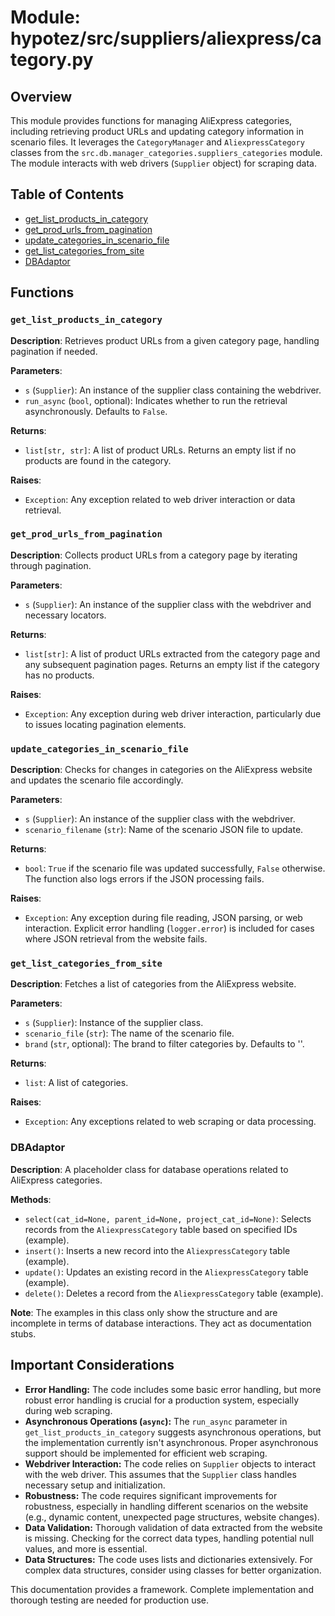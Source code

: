 # Module: hypotez/src/suppliers/aliexpress/category.py

## Overview

This module provides functions for managing AliExpress categories, including retrieving product URLs and updating category information in scenario files.  It leverages the `CategoryManager` and `AliexpressCategory` classes from the `src.db.manager_categories.suppliers_categories` module.  The module interacts with web drivers (`Supplier` object) for scraping data.


## Table of Contents

* [get_list_products_in_category](#get_list_products_in_category)
* [get_prod_urls_from_pagination](#get_prod_urls_from_pagination)
* [update_categories_in_scenario_file](#update_categories_in_scenario_file)
* [get_list_categories_from_site](#get_list_categories_from_site)
* [DBAdaptor](#dbabdapter)


## Functions

### `get_list_products_in_category`

**Description**: Retrieves product URLs from a given category page, handling pagination if needed.

**Parameters**:
- `s` (`Supplier`): An instance of the supplier class containing the webdriver.
- `run_async` (`bool`, optional):  Indicates whether to run the retrieval asynchronously. Defaults to `False`.

**Returns**:
- `list[str, str]`: A list of product URLs. Returns an empty list if no products are found in the category.

**Raises**:
- `Exception`: Any exception related to web driver interaction or data retrieval.


### `get_prod_urls_from_pagination`

**Description**:  Collects product URLs from a category page by iterating through pagination.

**Parameters**:
- `s` (`Supplier`): An instance of the supplier class with the webdriver and necessary locators.


**Returns**:
- `list[str]`: A list of product URLs extracted from the category page and any subsequent pagination pages. Returns an empty list if the category has no products.


**Raises**:
- `Exception`:  Any exception during web driver interaction, particularly due to issues locating pagination elements.


### `update_categories_in_scenario_file`

**Description**: Checks for changes in categories on the AliExpress website and updates the scenario file accordingly.

**Parameters**:
- `s` (`Supplier`): An instance of the supplier class with the webdriver.
- `scenario_filename` (`str`): Name of the scenario JSON file to update.


**Returns**:
- `bool`: `True` if the scenario file was updated successfully, `False` otherwise.  The function also logs errors if the JSON processing fails.


**Raises**:
- `Exception`:  Any exception during file reading, JSON parsing, or web interaction.  Explicit error handling (`logger.error`) is included for cases where JSON retrieval from the website fails.



### `get_list_categories_from_site`

**Description**: Fetches a list of categories from the AliExpress website.

**Parameters**:
- `s` (`Supplier`): Instance of the supplier class.
- `scenario_file` (`str`): The name of the scenario file.
- `brand` (`str`, optional): The brand to filter categories by. Defaults to ''.


**Returns**:
- `list`: A list of categories.

**Raises**:
- `Exception`: Any exceptions related to web scraping or data processing.


### DBAdaptor

**Description**: A placeholder class for database operations related to AliExpress categories.

**Methods**:
- `select(cat_id=None, parent_id=None, project_cat_id=None)`: Selects records from the `AliexpressCategory` table based on specified IDs (example).
- `insert()`: Inserts a new record into the `AliexpressCategory` table (example).
- `update()`: Updates an existing record in the `AliexpressCategory` table (example).
- `delete()`: Deletes a record from the `AliexpressCategory` table (example).

**Note**: The examples in this class only show the structure and are incomplete in terms of database interactions.  They act as documentation stubs.


## Important Considerations

- **Error Handling:** The code includes some basic error handling, but more robust error handling is crucial for a production system, especially during web scraping.
- **Asynchronous Operations (`async`):** The `run_async` parameter in `get_list_products_in_category` suggests asynchronous operations, but the implementation currently isn't asynchronous.  Proper asynchronous support should be implemented for efficient web scraping.
- **Webdriver Interaction:**  The code relies on `Supplier` objects to interact with the web driver. This assumes that the `Supplier` class handles necessary setup and initialization.
- **Robustness:** The code requires significant improvements for robustness, especially in handling different scenarios on the website (e.g., dynamic content, unexpected page structures, website changes).
- **Data Validation:**  Thorough validation of data extracted from the website is missing.  Checking for the correct data types, handling potential null values, and more is essential.
- **Data Structures:** The code uses lists and dictionaries extensively. For complex data structures, consider using classes for better organization.


This documentation provides a framework.  Complete implementation and thorough testing are needed for production use.